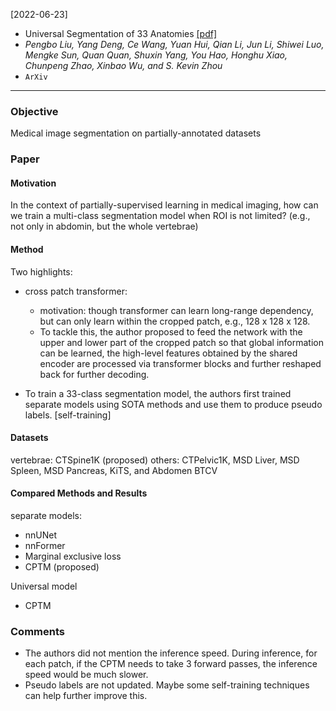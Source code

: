[2022-06-23]
- Universal Segmentation of 33 Anatomies [[pdf]](https://arxiv.org/pdf/2203.02098.pdf) 
- *Pengbo Liu, Yang Deng, Ce Wang, Yuan Hui, Qian Li, Jun Li, Shiwei Luo, Mengke Sun, Quan Quan, Shuxin Yang, You Hao, Honghu Xiao, Chunpeng Zhao, Xinbao Wu, and S. Kevin Zhou*
- `ArXiv`

****

### Objective
Medical image segmentation on partially-annotated datasets

### Paper
#### Motivation
In the context of partially-supervised learning in medical imaging, how can we train a multi-class segmentation model when ROI is not limited? (e.g., not only in abdomin, but the whole vertebrae)

#### Method
Two highlights:

- cross patch transformer:
	- motivation: though transformer can learn long-range dependency, but can only learn within the cropped patch, e.g., 128 x 128 x 128. 
	- To tackle this, the author proposed to feed the network with the upper and lower part of the cropped patch so that global information can be learned, the high-level features obtained by the shared encoder are processed via transformer blocks and further reshaped back for further decoding. 

- To train a 33-class segmentation model, the authors first trained separate models using SOTA methods and use them to produce pseudo labels. [self-training] 

#### Datasets
vertebrae: CTSpine1K (proposed)
others: CTPelvic1K, MSD Liver, MSD Spleen, MSD Pancreas, KiTS, and Abdomen BTCV

#### Compared Methods and Results
separate models:
- nnUNet
- nnFormer
- Marginal exclusive loss
- CPTM (proposed)

Universal model
- CPTM


### Comments
- The authors did not mention the inference speed. During inference, for each patch, if the CPTM needs to take 3 forward passes, the inference speed would be much slower. 
- Pseudo labels are not updated. Maybe some self-training techniques can help further improve this. 
